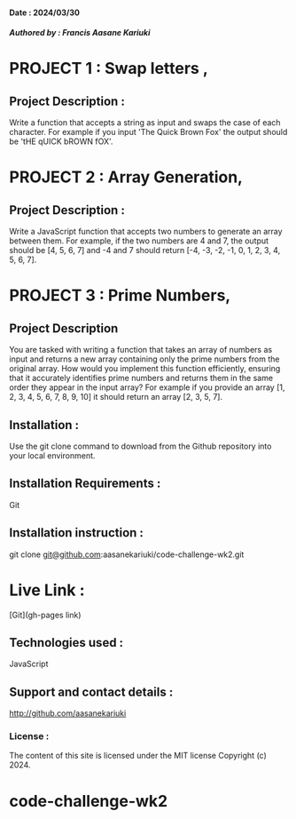 #### Date : 2024/03/30

##### Authored by : *Francis Aasane Kariuki*

# PROJECT 1 : Swap letters ,

## Project Description :

Write a function that accepts a string as input and swaps the case of each character. For example if you input 'The Quick Brown Fox' the output should be 'tHE qUICK bROWN fOX'.

# PROJECT 2 : Array Generation,

## Project Description : 

Write a JavaScript function that accepts two numbers to generate an array between them. For example, if the two numbers are 4 and 7, the output should be [4, 5, 6, 7] and -4 and 7 should return [-4, -3, -2, -1, 0, 1, 2, 3, 4, 5, 6, 7].

# PROJECT 3 : Prime Numbers,

## Project Description 

You are tasked with writing a function that takes an array of numbers as input and returns a new array containing only the prime numbers from the original array. How would you implement this function efficiently, ensuring that it accurately identifies prime numbers and returns them in the same order they appear in the input array? For example if you provide an array [1, 2, 3, 4, 5, 6, 7, 8, 9, 10] it should return an array [2, 3, 5, 7].

## Installation :

Use the git clone command to download from the Github repository into your local environment.

## Installation Requirements :

Git 

## Installation instruction :

git clone git@github.com:aasanekariuki/code-challenge-wk2.git

# Live Link :
 
[Git](gh-pages link)

## Technologies used :

JavaScript

## Support and contact details :

http://github.com/aasanekariuki

### License :

The content of this site is licensed under the MIT license Copyright (c) 2024.

# code-challenge-wk2
